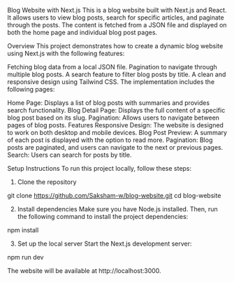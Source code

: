 Blog Website with Next.js
This is a blog website built with Next.js and React. It allows users to view blog posts, search for specific articles, and paginate through the posts. The content is fetched from a JSON file and displayed on both the home page and individual blog post pages.

Overview
This project demonstrates how to create a dynamic blog website using Next.js with the following features:

Fetching blog data from a local JSON file.
Pagination to navigate through multiple blog posts.
A search feature to filter blog posts by title.
A clean and responsive design using Tailwind CSS.
The implementation includes the following pages:

Home Page: Displays a list of blog posts with summaries and provides search functionality.
Blog Detail Page: Displays the full content of a specific blog post based on its slug.
Pagination: Allows users to navigate between pages of blog posts.
Features
Responsive Design: The website is designed to work on both desktop and mobile devices.
Blog Post Preview: A summary of each post is displayed with the option to read more.
Pagination: Blog posts are paginated, and users can navigate to the next or previous pages.
Search: Users can search for posts by title.


Setup Instructions
To run this project locally, follow these steps:

1. Clone the repository

git clone https://github.com/Saksham-w/blog-website.git
cd blog-website

2. Install dependencies
Make sure you have Node.js installed. Then, run the following command to install the project dependencies:

npm install

3. Set up the local server
Start the Next.js development server:

npm run dev

The website will be available at http://localhost:3000.